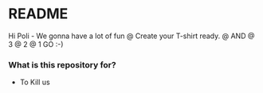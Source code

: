 # README #

Hi Poli - We gonna have a lot of fun
 @ Create your T-shirt ready.
 @ AND
 @  3
 @    2
 @     1
  GO :-)
### What is this repository for? ###

 - To Kill us

